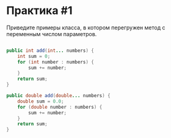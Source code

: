 # Практика #1

Приведите примеры класса, в котором перегружен метод с переменным числом параметров.

```java

public int add(int... numbers) {
    int sum = 0;
    for (int number : numbers) {
        sum += number;
    }
    return sum;
}

public double add(double... numbers) {
    double sum = 0.0;
    for (double number : numbers) {
        sum += number;
    }
    return sum;
}
```